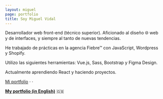 ```yaml
---
layout: miguel
page: portfolio
title: Soy Miguel Vidal
---
```


Desarrollador web front-end (técnico superior).
Aficionado al diseño 🌐 web y de interfaces, y siempre al tanto de nuevas tendencias.

He trabajado de prácticas en la agencia Fiebre™ con <span class="js-color">JavaScript</span>, <span class="wp-color">Wordpress</span> y Shopify.

Utilizo las siguientes herramientas: <span class="vue-color">Vue.js</span>, <span class="sass-color">Sass</span>, <span class="bootstrap-color">Bootstrap</span> y <span class="figma-color">Figma Design</span>.

Actualmente aprendiendo <span class="react-color">React</span> y haciendo proyectos.
<br>


[Mi portfolio](/portfolio) · [<i class="fab fa-github"></i>](https://github.com/migvidal/) · [<i class="fab fa-linkedin-in"></i>](https://www.linkedin.com/in/miguel-vidal-funcia-121035167/)
<br>

**[My portfolio (in English)](/portfolio-en)** 🇬🇧
